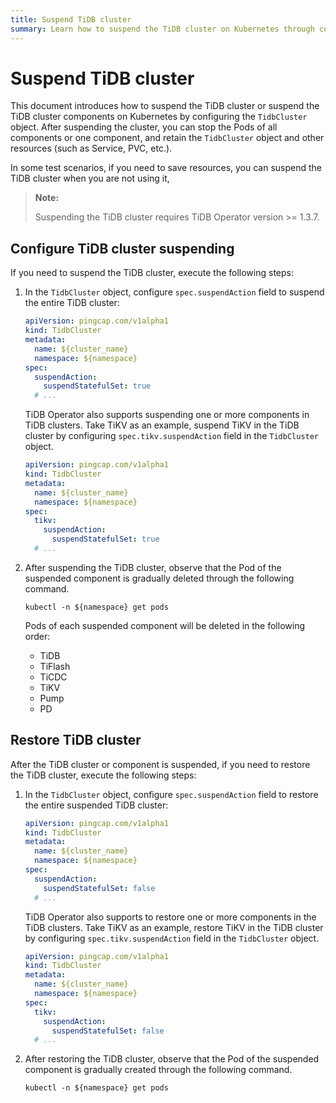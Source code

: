 ```yaml
---
title: Suspend TiDB cluster
summary: Learn how to suspend the TiDB cluster on Kubernetes through configuration.
---
```


# Suspend TiDB cluster

This document introduces how to suspend the TiDB cluster  or suspend the TiDB cluster components on Kubernetes by configuring the `TidbCluster` object. After suspending the cluster, you can stop the Pods of all components or one component, and retain the `TidbCluster` object and other resources (such as Service, PVC, etc.).

In some test scenarios, if you need to save resources, you can suspend the TiDB cluster when you are not using it,

> **Note:**
>
> Suspending the TiDB cluster requires TiDB Operator version >= 1.3.7.

## Configure TiDB cluster suspending

If you need to suspend the TiDB cluster, execute the following steps:

1. In the `TidbCluster` object, configure `spec.suspendAction` field to suspend the entire TiDB cluster:

    ```yaml
    apiVersion: pingcap.com/v1alpha1
    kind: TidbCluster
    metadata:
      name: ${cluster_name}
      namespace: ${namespace}
    spec:
      suspendAction:
        suspendStatefulSet: true
      # ...
    ```

    TiDB Operator also supports suspending one or more components in TiDB clusters. Take TiKV as an example, suspend TiKV in the TiDB cluster by configuring `spec.tikv.suspendAction` field in the `TidbCluster` object.

    ```yaml
    apiVersion: pingcap.com/v1alpha1
    kind: TidbCluster
    metadata:
      name: ${cluster_name}
      namespace: ${namespace}
    spec:
      tikv:
        suspendAction:
          suspendStatefulSet: true
      # ...
    ```

2. After suspending the TiDB cluster, observe that the Pod of the suspended component is gradually deleted through the following command.

    ```shell
    kubectl -n ${namespace} get pods
    ```

    Pods of each suspended component will be deleted in the following order:

    * TiDB
    * TiFlash
    * TiCDC
    * TiKV
    * Pump
    * PD

## Restore TiDB cluster

After the TiDB cluster or component is suspended, if you need to restore the TiDB cluster, execute the following steps:

1. In the `TidbCluster` object, configure `spec.suspendAction` field to restore the entire suspended TiDB cluster:

    ```yaml
    apiVersion: pingcap.com/v1alpha1
    kind: TidbCluster
    metadata:
      name: ${cluster_name}
      namespace: ${namespace}
    spec:
      suspendAction:
        suspendStatefulSet: false
      # ...
    ```

    TiDB Operator also supports to restore one or more components in the TiDB clusters. Take TiKV as an example, restore TiKV in the TiDB cluster by configuring `spec.tikv.suspendAction` field in the `TidbCluster` object.

    ```yaml
    apiVersion: pingcap.com/v1alpha1
    kind: TidbCluster
    metadata:
      name: ${cluster_name}
      namespace: ${namespace}
    spec:
      tikv:
        suspendAction:
          suspendStatefulSet: false
      # ...
    ```

2. After restoring the TiDB cluster, observe that the Pod of the suspended component is gradually created through the following command.

    ```shell
    kubectl -n ${namespace} get pods
    ```
